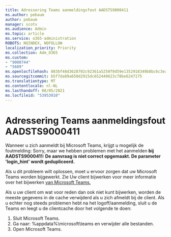 ```yaml
---
title: Adressering Teams aanmeldingsfout AADSTS9000411
ms.author: pebaum
author: pebaum
manager: scotv
ms.audience: Admin
ms.topic: article
ms.service: o365-administration
ROBOTS: NOINDEX, NOFOLLOW
localization_priority: Priority
ms.collection: Adm_O365
ms.custom:
- "9000744"
- "5689"
ms.openlocfilehash: 883bf48d3628702c92361a5250f0d59e1352918349b8bc6c3eae5a948b72fc57
ms.sourcegitcommit: b5f7da89a650d2915dc652449623c78be6247175
ms.translationtype: MT
ms.contentlocale: nl-NL
ms.lasthandoff: 08/05/2021
ms.locfileid: "53953010"
---
```

# <a name="addressing-teams-sign-in-error-aadsts9000411"></a>Adressering Teams aanmeldingsfout AADSTS9000411

Wanneer u zich aanmeldt bij Microsoft Teams, krijgt u mogelijk de foutmelding: Sorry, maar we hebben problemen met het aanmelden **bij AADSTS9000411: De aanvraag is niet correct opgemaakt. De parameter 'login_hint' wordt gedupliceerd.**

Als u dit probleem wilt oplossen, moet u ervoor zorgen dat uw Microsoft Teams worden bijgewerkt. Zie Uw client bijwerken voor meer informatie over het bijwerken [van Microsoft Teams.](https://support.office.com/article/Update-Microsoft-Teams-535a8e4b-45f0-4f6c-8b3d-91bca7a51db1)

Als u uw client om wat voor reden dan ook niet kunt bijwerken, worden de meeste gegevens in de cache verwijderd als u zich afmeldt bij de client. Als u echter nog steeds problemen hebt na het logoff/aanmelding, sluit u de Teams en leegt u de clientcache door het volgende te doen:
1. Sluit Microsoft Teams.
2. Ga naar: %appdata%\microsoft\teams en verwijder alle bestanden.
3. Open Microsoft Teams.
